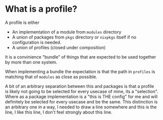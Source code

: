 # What is a profile?

A profile is either

- An implementation of a module from `modules` directory
- A union of packages from `pkgs` directory or `nixpkgs` itself if
  no configuration is needed.
- A union of profiles (closed under composition)

It is a convinience "bundle" of things that are expected to be used together by
more than one system.

When implementing a bundle the expectation is that the path
in `profiles` is matching that of `modules` as close as possible.

A bit of an arbitrary separation between this and packages is that a profile
is likely not going to be selected for every usecase of mine, its a "selection".
Where as a package implementation is a "this is THE config" for me and will
definitely be selected for every usecase and be the same.
This distinction is an arbitrary one in a way, I needed to draw a line somewhere
and this is the line, I like this line, I don't feel strongly about this line.
